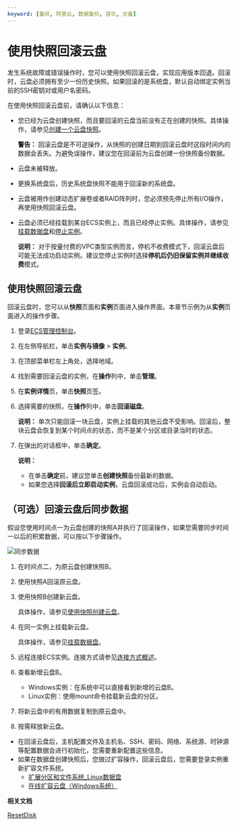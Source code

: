 ```yaml
---
keyword: [备份, 阿里云, 数据备份, 容灾, 灾备]
---
```


# 使用快照回滚云盘

发生系统故障或错误操作时，您可以使用快照回滚云盘，实现应用版本回退。回滚时，云盘必须拥有至少一份历史快照。如果回滚的是系统盘，默认自动绑定实例当前的SSH密钥对或用户名密码。

在使用快照回滚云盘前，请确认以下信息：

-   您已经为云盘创建快照，而且要回滚的云盘当前没有正在创建的快照。具体操作，请参见[创建一个云盘快照](/intl.zh-CN/快照/使用快照/创建一个云盘快照.md)。

    **警告：** 回滚云盘是不可逆操作，从快照的创建日期到回滚云盘时这段时间内的数据会丢失。为避免误操作，建议您在回滚前为云盘创建一份快照备份数据。

-   云盘未被释放。
-   更换系统盘后，历史系统盘快照不能用于回滚新的系统盘。
-   云盘被用作创建动态扩展卷或者RAID阵列时，您必须预先停止所有I/O操作，再使用快照回滚云盘。
-   云盘必须已经挂载到某台ECS实例上，而且已经停止实例。具体操作，请参见[挂载数据盘](/intl.zh-CN/块存储/云盘/挂载数据盘.md)和[停止实例](/intl.zh-CN/实例/管理实例/停止实例.md)。

    **说明：** 对于按量付费的VPC类型实例而言，停机不收费模式下，回滚云盘后可能无法成功启动实例。建议您停止实例时选择**停机后仍旧保留实例并继续收费**模式。


## 使用快照回滚云盘

回滚云盘时，您可以从**快照**页面和**实例**页面进入操作界面。本章节示例为从**实例**页面进入的操作步骤。

1.  登录[ECS管理控制台](https://ecs.console.aliyun.com)。

2.  在左侧导航栏，单击**实例与镜像** \> **实例**。

3.  在顶部菜单栏左上角处，选择地域。

4.  找到需要回滚云盘的实例，在**操作**列中，单击**管理**。

5.  在**实例详情**页，单击**快照**页签。

6.  选择需要的快照，在**操作**列中，单击**回滚磁盘**。

    **说明：** 单次只能回滚一块云盘，实例上挂载的其他云盘不受影响。回滚后，整块云盘会恢复到某个时间点的状态，而不是某个分区或目录当时的状态。

7.  在弹出的对话框中，单击**确定**。

    **说明：**

    -   在单击**确定**前，建议您单击**创建快照**备份最新的数据。
    -   如果您选择**回滚后立即启动实例**，云盘回滚成功后，实例会自动启动。

## （可选）回滚云盘后同步数据

假设您使用时间点一为云盘创建的快照A并执行了回滚操作，如果您需要同步时间一以后的积累数据，可以按以下步骤操作。

![同步数据](https://static-aliyun-doc.oss-accelerate.aliyuncs.com/assets/img/zh-CN/8263359951/p40777.png)

1.  在时间点二，为原云盘创建快照B。

2.  使用快照A回滚原云盘。

3.  使用快照B创建新云盘。

    具体操作，请参见[使用快照创建云盘](/intl.zh-CN/块存储/云盘/创建云盘/使用快照创建云盘.md)。

4.  在同一实例上挂载新云盘。

    具体操作，请参见[挂载数据盘](/intl.zh-CN/块存储/云盘/挂载数据盘.md)。

5.  远程连接ECS实例。连接方式请参见[连接方式概述](/intl.zh-CN/实例/连接实例/连接方式概述.md)。

6.  查看新增云盘B。

    -   Windows实例：在系统中可以直接看到新增的云盘B。
    -   Linux实例：使用mount命令挂载新云盘的分区。
7.  将新云盘中的有用数据复制到原云盘中。

8.  按需释放新云盘。


-   在回滚云盘后，主机配置文件及主机名、SSH、密码、网络、系统源、时钟源等配置数据会进行初始化，您需要重新配置这些信息。
-   如果在数据盘创建快照后，您做过扩容操作，回滚云盘后，您需要登录实例重新扩容文件系统。
    -   [扩展分区和文件系统\_Linux数据盘](/intl.zh-CN/最佳实践/块存储/扩展分区和文件系统_Linux数据盘.md)
    -   [在线扩容云盘（Windows系统）](/intl.zh-CN/块存储/扩容云盘/在线扩容云盘（Windows系统）.md)

**相关文档**  


[ResetDisk](/intl.zh-CN/API参考/磁盘/ResetDisk.md)

